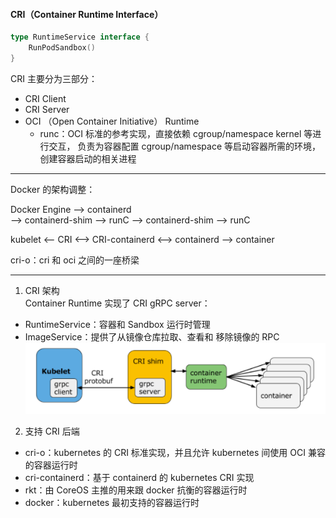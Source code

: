 #### CRI（Container Runtime Interface）

```go
type RuntimeService interface {
	RunPodSandbox()
}
```

CRI 主要分为三部分：
- CRI Client
- CRI Server
- OCI （Open Container Initiative） Runtime
  - runc：OCI 标准的参考实现，直接依赖 cgroup/namespace kernel 等进行交互，
    负责为容器配置 cgroup/namespace 等启动容器所需的环境，创建容器启动的相关进程

---
Docker 的架构调整：

Docker Engine --> containerd  
--> containerd-shim --> runC
--> containerd-shim --> runC

kubelet <-- CRI <--> CRI-containerd <--> containerd --> container

cri-o：cri 和 oci 之间的一座桥梁

---
1) CRI 架构   
Container Runtime 实现了 CRI gRPC server：
- RuntimeService：容器和 Sandbox 运行时管理
- ImageService：提供了从镜像仓库拉取、查看和 移除镜像的 RPC
![img.png](img.png)

2) 支持 CRI 后端   
- cri-o：kubernetes 的 CRI 标准实现，并且允许 kubernetes 间使用 OCI 兼容的容器运行时
- cri-containerd：基于 containerd 的 kubernetes CRI 实现
- rkt：由 CoreOS 主推的用来跟 docker 抗衡的容器运行时
- docker：kubernetes 最初支持的容器运行时




